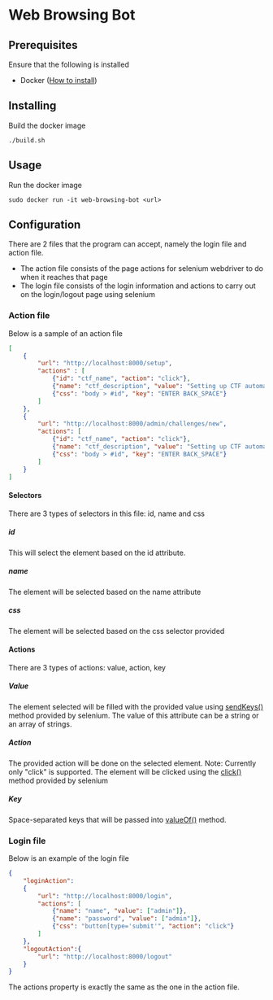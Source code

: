 # Web Browsing Bot

## Prerequisites
Ensure that the following is installed
* Docker ([How to install](https://docs.docker.com/install/ "https://docs.docker.com/install/"))

## Installing
Build the docker image
```console
./build.sh
```

## Usage
Run the docker image
```console
sudo docker run -it web-browsing-bot <url>
```

## Configuration
There are 2 files that the program can accept, namely the login file and action file.
* The action file consists of the page actions for selenium webdriver to do when it reaches that page
* The login file consists of the login information and actions to carry out on the login/logout page using selenium

### Action file
Below is a sample of an action file
```json
[
    {
        "url": "http://localhost:8000/setup",
        "actions" : [
            {"id": "ctf_name", "action": "click"},
            {"name": "ctf_description", "value": "Setting up CTF automatically"},
            {"css": "body > #id", "key": "ENTER BACK_SPACE"}
        ]
    },
    {
        "url": "http://localhost:8000/admin/challenges/new",
        "actions": [
            {"id": "ctf_name", "action": "click"},
            {"name": "ctf_description", "value": "Setting up CTF automatically"},
            {"css": "body > #id", "key": "ENTER BACK_SPACE"}
        ]
    }
]
```
#### Selectors
There are 3 types of selectors in this file: id, name and css
##### id
This will select the element based on the id attribute.

##### name
The element will be selected based on the name attribute

##### css
The element will be selected based on the css selector provided

#### Actions
There are 3 types of actions: value, action, key
##### Value
The element selected will be filled with the provided value using [sendKeys()](https://selenium.dev/selenium/docs/api/java/org/openqa/selenium/WebElement.html#sendKeys-java.lang.CharSequence...- "sendKeys() documentation") method provided by selenium. The value of this attribute can be a string or an array of strings.

##### Action
The provided action will be done on the selected element.
Note: Currently only "click" is supported. The element will be clicked using the [click()](https://selenium.dev/selenium/docs/api/java/org/openqa/selenium/WebElement.html#click-- "click() documentation" ) method provided by selenium

##### Key
Space-separated keys that will be passed into [valueOf()](https://selenium.dev/selenium/docs/api/java/org/openqa/selenium/Keys.html#valueOf-java.lang.String-) method.

### Login file
Below is an example of the login file
```json
{
    "loginAction": 
    {
        "url": "http://localhost:8000/login",
        "actions": [
            {"name": "name", "value": ["admin"]},
            {"name": "password", "value": ["admin"]},
            {"css": "button[type='submit'", "action": "click"}
        ]
    },
    "logoutAction":{
        "url": "http://localhost:8000/logout"
    }
}
```
The actions property is exactly the same as the one in the action file. 
